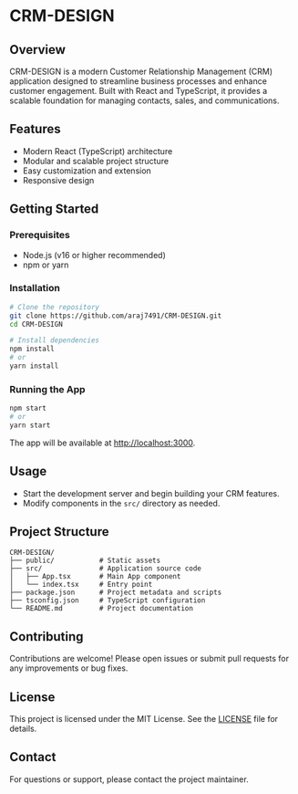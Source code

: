 # CRM-DESIGN

## Overview
CRM-DESIGN is a modern Customer Relationship Management (CRM) application designed to streamline business processes and enhance customer engagement. Built with React and TypeScript, it provides a scalable foundation for managing contacts, sales, and communications.

## Features
- Modern React (TypeScript) architecture
- Modular and scalable project structure
- Easy customization and extension
- Responsive design

## Getting Started

### Prerequisites
- Node.js (v16 or higher recommended)
- npm or yarn

### Installation
```bash
# Clone the repository
git clone https://github.com/araj7491/CRM-DESIGN.git
cd CRM-DESIGN

# Install dependencies
npm install
# or
yarn install
```

### Running the App
```bash
npm start
# or
yarn start
```
The app will be available at [http://localhost:3000](http://localhost:3000).

## Usage
- Start the development server and begin building your CRM features.
- Modify components in the `src/` directory as needed.

## Project Structure
```
CRM-DESIGN/
├── public/           # Static assets
├── src/              # Application source code
│   ├── App.tsx       # Main App component
│   └── index.tsx     # Entry point
├── package.json      # Project metadata and scripts
├── tsconfig.json     # TypeScript configuration
└── README.md         # Project documentation
```

## Contributing
Contributions are welcome! Please open issues or submit pull requests for any improvements or bug fixes.

## License
This project is licensed under the MIT License. See the [LICENSE](LICENSE) file for details.

## Contact
For questions or support, please contact the project maintainer.